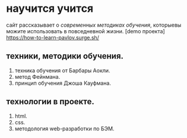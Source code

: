 # научится учится
сайт рассказывает о *современных методиках обучения*, которыевы можите использовать в повседневной жизни.
[demo проекта] https://how-to-learn-pavlov.surge.sh/

## техники, методики обучения.
1. техника обучения от Барбары Аокли.
2. метод Фейнмана.
3. принцип обучения Джоша Кауфмана.

## технологии в проекте.
1. html.
2. css.
3. методология web-разработки по БЭМ.
